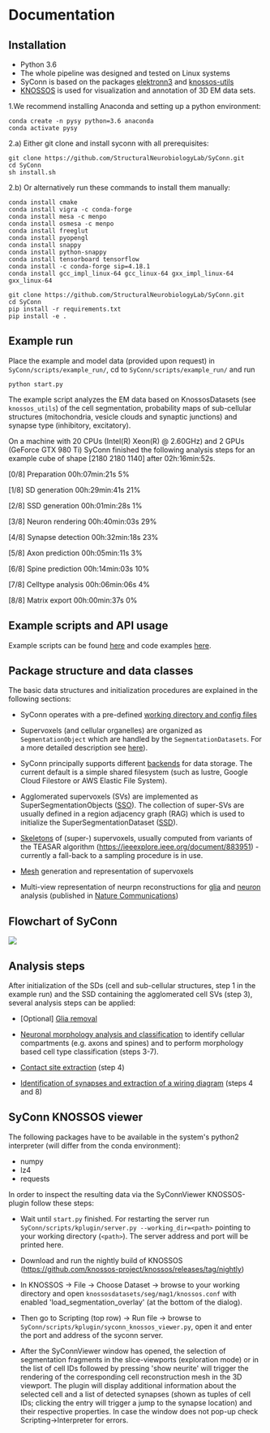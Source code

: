 # Documentation

## Installation
* Python 3.6
* The whole pipeline was designed and tested on Linux systems
* SyConn is based on the packages [elektronn3](https://github.com/ELEKTRONN/elektronn3) and [knossos-utils](https://github.com/knossos-project/knossos_utils)
* [KNOSSOS](http://knossostool.org/) is used for visualization and annotation of 3D EM data sets.

1.We recommend installing Anaconda and setting up a python environment:

```
conda create -n pysy python=3.6 anaconda
conda activate pysy
```

2.a) Either git clone and install syconn with all prerequisites:

```
git clone https://github.com/StructuralNeurobiologyLab/SyConn.git
cd SyConn
sh install.sh
```

2.b) Or alternatively run these commands to install them manually:

```
conda install cmake
conda install vigra -c conda-forge
conda install mesa -c menpo
conda install osmesa -c menpo
conda install freeglut
conda install pyopengl
conda install snappy
conda install python-snappy
conda install tensorboard tensorflow
conda install -c conda-forge sip=4.18.1
conda install gcc_impl_linux-64 gcc_linux-64 gxx_impl_linux-64 gxx_linux-64

git clone https://github.com/StructuralNeurobiologyLab/SyConn.git
cd SyConn
pip install -r requirements.txt
pip install -e .
```


## Example run
Place the example and model data (provided upon request) in `SyConn/scripts/example_run/`,
cd to `SyConn/scripts/example_run/` and run
```
python start.py
```

The example script analyzes the EM data based on KnossosDatasets (see `knossos_utils`) of the cell segmentation, probability maps of sub-cellular structures
(mitochondria, vesicle clouds and synaptic junctions) and synapse type (inhibitory, excitatory).

On a machine with 20 CPUs (Intel(R) Xeon(R) @ 2.60GHz) and 2 GPUs (GeForce GTX 980 Ti) SyConn
finished the following analysis steps for an example cube of shape \[2180 2180 1140] after 02h:16min:52s.

\[0/8] Preparation                       00h:07min:21s                   5%

\[1/8] SD generation                     00h:29min:41s                   21%

\[2/8] SSD generation                    00h:01min:28s                   1%

\[3/8] Neuron rendering                  00h:40min:03s                   29%

\[4/8] Synapse detection                 00h:32min:18s                   23%

\[5/8] Axon prediction                   00h:05min:11s                   3%

\[6/8] Spine prediction                  00h:14min:03s                   10%

\[7/8] Celltype analysis                 00h:06min:06s                   4%

\[8/8] Matrix export                     00h:00min:37s                   0%


## Example scripts and API usage
Example scripts can be found [here](examples.md) and code examples [here](api.md).

## Package structure and data classes
The basic data structures and initialization procedures are explained in the following sections:

* SyConn operates with a pre-defined [working directory and config files](config.md)

* Supervoxels (and cellular organelles) are organized as `SegmentationObject` which are
handled by the `SegmentationDatasets`. For a more detailed description see [here](segmentation_datasets.md)).

* SyConn principally supports different [backends](backend.md) for data storage. The current default is a simple shared filesystem
(such as lustre, Google Cloud Filestore or AWS Elastic File System).

* Agglomerated supervoxels (SVs) are implemented as SuperSegmentationObjects ([SSO](super_segmentation_objects.md)). The collection
 of super-SVs are usually defined in a region adjacency graph (RAG) which is used to initialize the SuperSegmentationDataset
  ([SSD](super_segmentation_datasets.md)).

* [Skeletons](skeletons.md) of (super-) supervoxels, usually computed from variants of the TEASAR algorithm (https://ieeexplore.ieee.org/document/883951)
 \- currently a fall-back to a sampling procedure is in use.

* [Mesh](meshes.md) generation and representation of supervoxels

* Multi-view representation of neurpn reconstructions for [glia](glia_removal.md) and
 [neuron](neuron_analysis.md) analysis (published in [Nature Communications](https://www.nature.com/articles/s41467-019-10836-3))


## Flowchart of SyConn

<img src="https://docs.google.com/drawings/d/e/2PACX-1vSY7p2boPxb9OICxNhSrHQlvuHTBRbSMeIOgQ4_NV6pflxc0FKJvPBtskYMAgJsX_OP-6CNmb08tLC5/pub?w=1920&amp;h=800">


## Analysis steps
After initialization of the SDs (cell and sub-cellular structures, step 1 in the example run) and the SSD
containing the agglomerated cell SVs (step 3), several analysis steps can be applied:

* [Optional] [Glia removal](glia_removal.md)

* [Neuronal morphology analysis and classification](neuron_analysis.md) to identify cellular
compartments (e.g. axons and spines) and to perform morphology based cell type classification (steps 3-7).

* [Contact site extraction](contact_site_extraction.md) (step 4)

* [Identification of synapses and extraction of a wiring diagram](contact_site_classification.md) (steps 4 and 8)


## SyConn KNOSSOS viewer
The following packages have to be available in the system's python2 interpreter
(will differ from the conda environment):

- numpy
- lz4
- requests

In order to inspect the resulting data via the SyConnViewer KNOSSOS-plugin follow these steps:

- Wait until `start.py` finished. For restarting the server run `SyConn/scripts/kplugin/server.py --working_dir=<path>`
pointing to your working directory (`<path>`). The server address and port will be printed here.

- Download and run the nightly build of KNOSSOS (https://github.com/knossos-project/knossos/releases/tag/nightly)

- In KNOSSOS -> File -> Choose Dataset -> browse to your working directory and open
`knossosdatasets/seg/mag1/knossos.conf` with enabled 'load_segmentation_overlay' (at the bottom of the dialog).

- Then go to Scripting (top row) -> Run file -> browse to `SyConn/scripts/kplugin/syconn_knossos_viewer.py`, open it and enter
the port and address of the syconn server.

- After the SyConnViewer window has opened, the selection of segmentation fragments in the slice-viewports (exploration mode) or in the
list of cell IDs followed by pressing 'show neurite' will trigger the rendering of the corresponding cell reconstruction mesh in the 3D viewport.
 The plugin will display additional information about the selected cell and a list of detected synapses (shown as tuples of cell IDs;
 clicking the entry will trigger a jump to the synapse location) and their respective
 properties. In case the window does not pop-up check Scripting->Interpreter for errors.